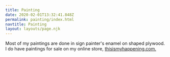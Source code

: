 ```yaml
---
title: Painting
date: 2020-02-01T13:32:41.848Z
permalink: painting/index.html
navtitle: Painting
layout: layouts/page.njk
---
```


Most of my paintings are done in sign painter's enamel on shaped plywood. I do have paintings for sale on my online store, [thisismyhappening.com.](https://thisismyhappening.com/)
